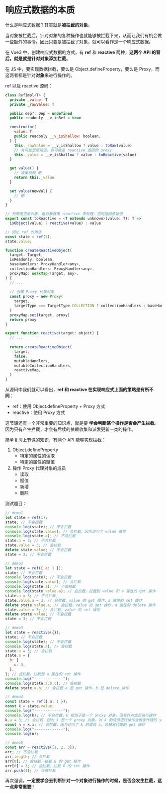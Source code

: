 # 响应式数据的本质

什么是响应式数据？其实就是**被拦截的对象**。

当对象被拦截后，针对对象的各种操作也就能够被拦截下来，从而让我们有机会做一些额外的事情。因此只要是被拦截了对象，就可以看作是一个响应式数据。

在 Vue3 中，创建响应式数据的方式，有 **ref** 和 **reactive** 两种，**这两个 API 的背后，就是就是针对对象添加拦截**。

在 JS 中，要实现数据拦截，要么是 Object.defineProperty，要么是 Proxy，而这两者都是针对**对象**来进行操作的。

ref 以及 reactive 源码：

```js
class RefImpl<T> {
  private _value: T
  private _rawValue: T

  public dep?: Dep = undefined
  public readonly __v_isRef = true

  constructor(
    value: T,
    public readonly __v_isShallow: boolean,
  ) {
    this._rawValue = __v_isShallow ? value : toRaw(value)
    // 有可能是原始值，有可能是 reactive 返回的 proxy
    this._value = __v_isShallow ? value : toReactive(value)
  }

  get value() {
    // 收集依赖 略
    return this._value
  }

  set value(newVal) {
    // 略
  }
}

// 判断是否是对象，是对象就用 reactive 来处理，否则返回原始值
export const toReactive = <T extends unknown>(value: T): T =>
  isObject(value) ? reactive(value) : value

// 回忆 ref 的用法
const state = ref(5);
state.value;
```

```js
function createReactiveObject(
  target: Target,
  isReadonly: boolean,
  baseHandlers: ProxyHandler<any>,
  collectionHandlers: ProxyHandler<any>,
  proxyMap: WeakMap<Target, any>,
) {
  // ...
    
  // 创建 Proxy 代理对象
  const proxy = new Proxy(
    target,
    targetType === TargetType.COLLECTION ? collectionHandlers : baseHandlers,
  )
  proxyMap.set(target, proxy)
  return proxy
}

export function reactive(target: object) {
  // ...
  
  return createReactiveObject(
    target,
    false,
    mutableHandlers,
    mutableCollectionHandlers,
    reactiveMap,
  )
}
```

从源码中我们就可以看出，**ref 和 reactive 在实现响应式上面的策略是有所不同**：

- ref：使用 Object.defineProperty + Proxy 方式
- reactive：使用 Proxy 方式

这节课还有一个非常重要的知识点，就是要 **学会判断某个操作是否会产生拦截**。因为只有产生拦截，才会有后续的依赖收集和派发更新一类的操作。

简单复习上节课的知识，有两个 API 能够实现拦截：

1. Object.defineProperty
   - 特定的属性的读取
   - 特定的属性的赋值
2. 操作 Proxy 代理对象的成员
   - 读取
   - 赋值
   - 新增
   - 删除

测试题目：

```js
// demo1
let state = ref(1);
state; // 不会拦截
console.log(state); // 不会拦截
console.log(state.value); // 会拦截，因为访问了 value 属性
console.log(state.a); // 不会拦截
state.a = 3; // 不会拦截
state.value = 3; // 会拦截
delete state.value; // 不会拦截
state = 3; // 不会拦截
```

```js
// demo2
let state = ref({ a: 1 });
state; // 不会拦截
console.log(state); // 不会拦截
console.log(state.value); // 会拦截
console.log(state.a); // 不会拦截
console.log(state.value.a); // 会拦截，拦截到 value 和 a 属性的 get 操作
state.a = 3; // 不会拦截
state.value.a = 3; // 会拦截，value 的 get 操作，a 属性的 set 操作
delete state.value.a; // 会拦截，value 的 get 操作，a 属性的 delete 操作
state.value = 3; // 会拦截，value 的 set 操作
delete state.value; // 不会拦截
state = 3; // 不会拦截
```

```js
// demo3
let state = reactive({});
state; // 不会拦截
console.log(state); // 不会拦截
console.log(state.a); // 会拦截
state.a = 3; // 会拦截
state.a = {
  b: {
    c: 3,
  },
}; // 会拦截，拦截到 a 属性的 set 操作
console.log("-------------");
console.log(state.a.b.c); // 会拦截
delete state.a.b; // 会拦截 a 是 get 操作，b 是 delete 操作
```

```js
// demo4
const state = ref({ a: 1 });
const k = state.value; 
console.log("-------------");
console.log(k); // 不会拦截，k 相当于是一个 proxy 对象，没有针对成员进行操作
k.a = 3; // 会拦截，因为 k 是一个 proxy 对象，对 k 的成员进行操作会触发代理的 set 操作
const n = k.a; // 会拦截，因为访问了 k 的成员 a，会触发代理的 get 操作
console.log("-------------");
console.log(n); 
```

```js
// demo5
const arr = reactive([1, 2, 3]);
arr; // 不会拦截
arr.length; // 会拦截
arr[0]; // 会拦截，拦截 0 的 get 操作
arr[0] = 3; // 会拦截，拦截 0 的 set 操作
arr.push(4); // 会被拦截
```

再次强调，**一定要学会去判断针对一个对象进行操作的时候，是否会发生拦截，这一点非常重要**‼️
